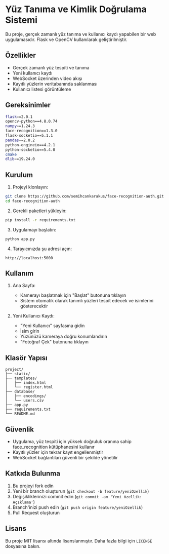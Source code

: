 # Yüz Tanıma ve Kimlik Doğrulama Sistemi

Bu proje, gerçek zamanlı yüz tanıma ve kullanıcı kaydı yapabilen bir web uygulamasıdır. Flask ve OpenCV kullanılarak geliştirilmiştir.

## Özellikler

- Gerçek zamanlı yüz tespiti ve tanıma
- Yeni kullanıcı kaydı
- WebSocket üzerinden video akışı
- Kayıtlı yüzlerin veritabanında saklanması
- Kullanıcı listesi görüntüleme

## Gereksinimler

```bash
flask==2.0.1
opencv-python==4.8.0.74
numpy==1.24.3
face-recognition==1.3.0
flask-socketio==5.1.1
pandas==2.0.2
python-engineio==4.2.1
python-socketio==5.4.0
cmake
dlib==19.24.0
```

## Kurulum

1. Projeyi klonlayın:
```bash
git clone https://github.com/semihcankarakus/face-recognition-auth.git
cd face-recognition-auth
```

2. Gerekli paketleri yükleyin:
```bash
pip install -r requirements.txt
```

3. Uygulamayı başlatın:
```bash
python app.py
```

4. Tarayıcınızda şu adresi açın:
```
http://localhost:5000
```

## Kullanım

1. Ana Sayfa:
   - Kamerayı başlatmak için "Başlat" butonuna tıklayın
   - Sistem otomatik olarak tanımlı yüzleri tespit edecek ve isimlerini gösterecektir

2. Yeni Kullanıcı Kaydı:
   - "Yeni Kullanıcı" sayfasına gidin
   - İsim girin
   - Yüzünüzü kameraya doğru konumlandırın
   - "Fotoğraf Çek" butonuna tıklayın

## Klasör Yapısı

```
project/
├── static/
├── templates/
│   ├── index.html
│   └── register.html
├── database/
│   ├── encodings/
│   └── users.csv
├── app.py
├── requirements.txt
└── README.md
```

## Güvenlik

- Uygulama, yüz tespiti için yüksek doğruluk oranına sahip face_recognition kütüphanesini kullanır
- Kayıtlı yüzler için tekrar kayıt engellenmiştir
- WebSocket bağlantıları güvenli bir şekilde yönetilir

## Katkıda Bulunma

1. Bu projeyi fork edin
2. Yeni bir branch oluşturun (`git checkout -b feature/yeniOzellik`)
3. Değişikliklerinizi commit edin (`git commit -am 'Yeni özellik: Açıklama'`)
4. Branch'inizi push edin (`git push origin feature/yeniOzellik`)
5. Pull Request oluşturun

## Lisans

Bu proje MIT lisansı altında lisanslanmıştır. Daha fazla bilgi için `LICENSE` dosyasına bakın.
